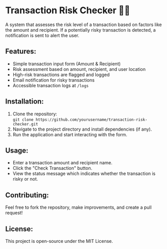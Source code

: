 # Transaction Risk Checker 🚨💸

A system that assesses the risk level of a transaction based on factors like the amount and recipient. If a potentially risky transaction is detected, a notification is sent to alert the user.

## Features:
- Simple transaction input form (Amount & Recipient)
- Risk assessment based on amount, recipient, and user location
- High-risk transactions are flagged and logged
- Email notification for risky transactions
- Accessible transaction logs at `/logs`

## Installation:
1. Clone the repository:  
   `git clone https://github.com/yourusername/transaction-risk-checker.git`
2. Navigate to the project directory and install dependencies (if any).
3. Run the application and start interacting with the form.

## Usage:
- Enter a transaction amount and recipient name.
- Click the "Check Transaction" button.
- View the status message which indicates whether the transaction is risky or not.

## Contributing:
Feel free to fork the repository, make improvements, and create a pull request!

## License:
This project is open-source under the MIT License.

